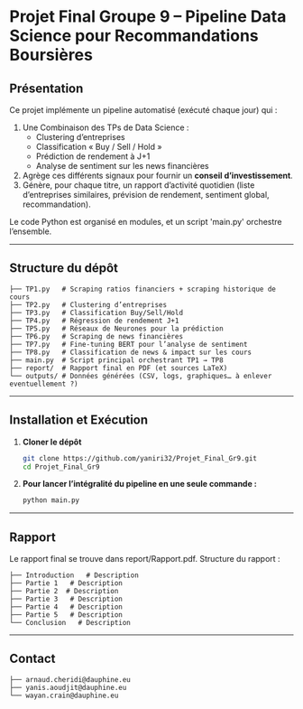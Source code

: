 # Projet Final Groupe 9 – Pipeline Data Science pour Recommandations Boursières

## Présentation
Ce projet implémente un pipeline automatisé (exécuté chaque jour) qui :

1. Une Combinaison des TPs de Data Science :  
   - Clustering d’entreprises  
   - Classification « Buy / Sell / Hold »  
   - Prédiction de rendement à J+1  
   - Analyse de sentiment sur les news financières  
2. Agrège ces différents signaux pour fournir un **conseil d’investissement**.
3. Génère, pour chaque titre, un rapport d’activité quotidien (liste d’entreprises similaires, prévision de rendement, sentiment global, recommandation).

Le code Python est organisé en modules, et un script 'main.py' orchestre l’ensemble.

---

## Structure du dépôt

```text
├── TP1.py   # Scraping ratios financiers + scraping historique de cours
├── TP2.py   # Clustering d’entreprises
├── TP3.py   # Classification Buy/Sell/Hold
├── TP4.py   # Régression de rendement J+1
├── TP5.py   # Réseaux de Neurones pour la prédiction
├── TP6.py   # Scraping de news financières
├── TP7.py   # Fine-tuning BERT pour l’analyse de sentiment
├── TP8.py   # Classification de news & impact sur les cours
├── main.py  # Script principal orchestrant TP1 → TP8
├── report/  # Rapport final en PDF (et sources LaTeX)
└── outputs/ # Données générées (CSV, logs, graphiques… à enlever eventuellement ?)
```



---

## Installation et Exécution

1. **Cloner le dépôt**  
   ```bash
   git clone https://github.com/yaniri32/Projet_Final_Gr9.git
   cd Projet_Final_Gr9

2. **Pour lancer l’intégralité du pipeline en une seule commande :**
   ```bash
   python main.py


---

## Rapport

Le rapport final se trouve dans report/Rapport.pdf.
Structure du rapport :

```text
├── Introduction   # Description
├── Partie 1   # Description
├── Partie 2  # Description
├── Partie 3   # Description
├── Partie 4   # Description
├── Partie 5   # Description
└── Conclusion   # Description
```

---

## Contact 

```text
├── arnaud.cheridi@dauphine.eu
├── yanis.aoudjit@dauphine.eu
└── wayan.crain@dauphine.eu
```




   


